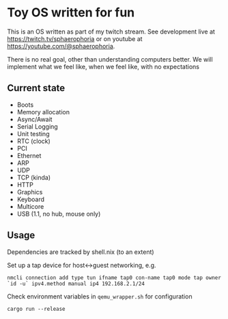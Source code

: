# Toy OS written for fun

This is an OS written as part of my twitch stream. See development live at https://twitch.tv/sphaerophoria or on youtube at https://youtube.com/@sphaerophoria.

There is no real goal, other than understanding computers better. We will implement what we feel like, when we feel like, with no expectations

## Current state
- Boots
- Memory allocation
- Async/Await
- Serial Logging
- Unit testing
- RTC (clock)
- PCI
- Ethernet
- ARP
- UDP
- TCP (kinda)
- HTTP
- Graphics
- Keyboard
- Multicore
- USB (1.1, no hub, mouse only)

## Usage

Dependencies are tracked by shell.nix (to an extent)

Set up a tap device for host\<-\>guest networking, e.g.
```
nmcli connection add type tun ifname tap0 con-name tap0 mode tap owner `id -u` ipv4.method manual ip4 192.168.2.1/24
```

Check environment variables in `qemu_wrapper.sh` for configuration

```
cargo run --release
```
